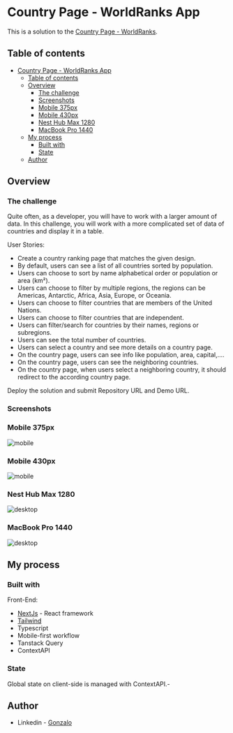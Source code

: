 # Country Page - WorldRanks App

This is a solution to the [Country Page - WorldRanks](https://devchallenges.io/challenge/country-page).

## Table of contents

- [Country Page - WorldRanks App](#country-page---worldranks-app)
  - [Table of contents](#table-of-contents)
  - [Overview](#overview)
    - [The challenge](#the-challenge)
    - [Screenshots](#screenshots)
    - [Mobile 375px](#mobile-375px)
    - [Mobile 430px](#mobile-430px)
    - [Nest Hub Max 1280](#nest-hub-max-1280)
    - [MacBook Pro 1440](#macbook-pro-1440)
  - [My process](#my-process)
    - [Built with](#built-with)
    - [State](#state)
  - [Author](#author)

## Overview

### The challenge

Quite often, as a developer, you will have to work with a larger amount of data. In this challenge, you will work with a more complicated set of data of countries and display it in a table.

User Stories:

- Create a country ranking page that matches the given design.
- By default, users can see a list of all countries sorted by population.
- Users can choose to sort by name alphabetical order or population or area (km²).
- Users can choose to filter by multiple regions, the regions can be Americas, Antarctic, Africa, Asia, Europe, or Oceania.
- Users can choose to filter countries that are members of the United Nations.
- Users can choose to filter countries that are independent.
- Users can filter/search for countries by their names, regions or subregions.
- Users can see the total number of countries.
- Users can select a country and see more details on a country page.
- On the country page, users can see info like population, area, capital,....
- On the country page, users can see the neighboring countries.
- On the country page, when users select a neighboring country, it should redirect to the according country page.

Deploy the solution and submit Repository URL and Demo URL.

### Screenshots

### Mobile 375px

![mobile](preview/iPhone%206-7-8-1727095715895.jpeg)

### Mobile 430px

![mobile](preview/iPhone%2014%20Pro%20Max-1727095802262.jpeg)

### Nest Hub Max 1280

![desktop](preview/Nest%20Hub%20Max-1727095847716.jpeg)

### MacBook Pro 1440

![desktop](preview/MacBook%20Pro-1727095776344.jpeg)

## My process

### Built with

Front-End:

- [NextJs](https://nextjs.org/) - React framework
- [Tailwind](https://tailwindcss.com/)
- Typescript
- Mobile-first workflow
- Tanstack Query
- ContextAPI

### State

Global state on client-side is managed with ContextAPI.-

## Author

- Linkedin - [Gonzalo](https://www.linkedin.com/in/ferreyragonzalo/)
